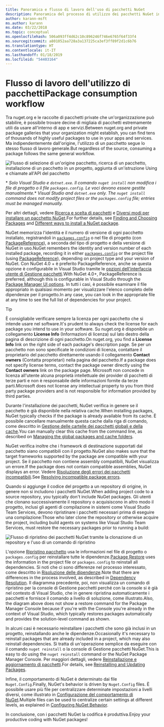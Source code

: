 ```yaml
---
title: Panoramica e flusso di lavoro dell'uso di pacchetti NuGet
description: Panoramica del processo di utilizzo dei pacchetti NuGet in un progetto, con collegamenti ad altre parti specifiche del processo.
author: karann-msft
ms.author: karann
ms.date: 03/22/2018
ms.topic: conceptual
ms.openlocfilehash: 506a093ff4d62c10c896246f746e6765f64f33f4
ms.sourcegitcommit: a801052aa728a3a137225ca3ef3ff89f2d1c6b76
ms.translationtype: HT
ms.contentlocale: it-IT
ms.lasthandoff: 01/18/2019
ms.locfileid: "54403164"
---
```

# <a name="package-consumption-workflow"></a><span data-ttu-id="11e5b-103">Flusso di lavoro dell'utilizzo di pacchetti</span><span class="sxs-lookup"><span data-stu-id="11e5b-103">Package consumption workflow</span></span>

<span data-ttu-id="11e5b-104">Tra nuget.org e le raccolte di pacchetti private che un'organizzazione può stabilire, è possibile trovare decine di migliaia di pacchetti estremamente utili da usare all'interno di app e servizi.</span><span class="sxs-lookup"><span data-stu-id="11e5b-104">Between nuget.org and private package galleries that your organization might establish, you can find tens of thousands of highly useful packages to use in your apps and services.</span></span> <span data-ttu-id="11e5b-105">Ma indipendentemente dall'origine, l'utilizzo di un pacchetto segue lo stesso flusso di lavoro generale.</span><span class="sxs-lookup"><span data-stu-id="11e5b-105">But regardless of the source, consuming a package follows the same general workflow.</span></span>

![Flusso di selezione di un'origine pacchetto, ricerca di un pacchetto, installazione di un pacchetto in un progetto, aggiunta di un'istruzione Using e chiamate all'API del pacchetto](media/Overview-01-GeneralFlow.png)

<span data-ttu-id="11e5b-107">\* _Solo Visual Studio e `dotnet.exe`. Il comando `nuget install` non modifica i file di progetto o il file `packages.config`. Le voci devono essere gestite manualmente._</span><span class="sxs-lookup"><span data-stu-id="11e5b-107">\* _Visual Studio and `dotnet.exe` only. The `nuget install` command does not modify project files or the `packages.config` file; entries must be managed manually._</span></span>

<span data-ttu-id="11e5b-108">Per altri dettagli, vedere [Ricerca e scelta di pacchetti](../consume-packages/finding-and-choosing-packages.md) e [Diversi modi per installare un pacchetto NuGet](ways-to-install-a-package.md).</span><span class="sxs-lookup"><span data-stu-id="11e5b-108">For further details, see [Finding and Choosing Packages](../consume-packages/finding-and-choosing-packages.md) and [Different ways to install a NuGet package](ways-to-install-a-package.md).</span></span>

<span data-ttu-id="11e5b-109">NuGet memorizza l'identità e il numero di versione di ogni pacchetto installato, registrandoli in [`packages.config`](../reference/packages-config.md) o nel file di progetto (con [PackageReference](../consume-packages/package-references-in-project-files.md)), a seconda del tipo di progetto e della versione di NuGet in uso.</span><span class="sxs-lookup"><span data-stu-id="11e5b-109">NuGet remembers the identity and version number of each installed package, recording it in either [`packages.config`](../reference/packages-config.md) or the project file (using [PackageReference](../consume-packages/package-references-in-project-files.md)), depending on project type and your version of NuGet.</span></span> <span data-ttu-id="11e5b-110">Con NuGet 4.0 + è preferito PackageReference, anche se questa opzione è configurabile in Visual Studio tramite le [opzioni dell'interfaccia utente di Gestione pacchetti](../tools/package-manager-ui.md).</span><span class="sxs-lookup"><span data-stu-id="11e5b-110">With NuGet 4.0+, PackageReference is preferred, although this is configurable in Visual Studio through the [Package Manager UI options](../tools/package-manager-ui.md).</span></span> <span data-ttu-id="11e5b-111">In tutti i casi, è possibile esaminare il file appropriato in qualsiasi momento per visualizzare l'elenco completo delle dipendenze per il progetto.</span><span class="sxs-lookup"><span data-stu-id="11e5b-111">In any case, you can look in the appropriate file at any time to see the full list of dependencies for your project.</span></span>

> [!Tip]
> <span data-ttu-id="11e5b-112">È consigliabile verificare sempre la licenza per ogni pacchetto che si intende usare nel software.</span><span class="sxs-lookup"><span data-stu-id="11e5b-112">It's prudent to always check the license for each package you intend to use in your software.</span></span> <span data-ttu-id="11e5b-113">Su nuget.org è disponibile un collegamento **License Info** (Informazioni di licenza) sul lato destro della pagina di descrizione di ogni pacchetto.</span><span class="sxs-lookup"><span data-stu-id="11e5b-113">On nuget.org, you find a **License Info** link on the right side of each package's description page.</span></span> <span data-ttu-id="11e5b-114">Se per un pacchetto non sono specificate le condizioni di licenza, contattare il proprietario del pacchetto direttamente usando il collegamento **Contact owners** (Contatta proprietari) nella pagina del pacchetto.</span><span class="sxs-lookup"><span data-stu-id="11e5b-114">If a package does not specify license terms, contact the package owner directly using the **Contact owners** link on the package page.</span></span> <span data-ttu-id="11e5b-115">Microsoft non concede in licenza all'utente alcuna proprietà intellettuale dei provider di pacchetti di terze parti e non è responsabile delle informazioni fornite da terze parti.</span><span class="sxs-lookup"><span data-stu-id="11e5b-115">Microsoft does not license any intellectual property to you from third party package providers and is not responsible for information provided by third parties.</span></span>

<span data-ttu-id="11e5b-116">Durante l'installazione dei pacchetti, NuGet verifica in genere se il pacchetto è già disponibile nella relativa cache.</span><span class="sxs-lookup"><span data-stu-id="11e5b-116">When installing packages, NuGet typically checks if the package is already available from its cache.</span></span> <span data-ttu-id="11e5b-117">È possibile cancellare manualmente questa cache dalla riga di comando, come descritto in [Gestione delle cartelle dei pacchetti globali e della cache](../consume-packages/managing-the-global-packages-and-cache-folders.md).</span><span class="sxs-lookup"><span data-stu-id="11e5b-117">You can manually clear this cache from the command line, as described on [Managing the global packages and cache folders](../consume-packages/managing-the-global-packages-and-cache-folders.md).</span></span>

<span data-ttu-id="11e5b-118">NuGet verifica inoltre che i framework di destinazione supportati dal pacchetto siano compatibili con il progetto.</span><span class="sxs-lookup"><span data-stu-id="11e5b-118">NuGet also makes sure that the target frameworks supported by the package are compatible with your project.</span></span> <span data-ttu-id="11e5b-119">Se il pacchetto non contiene assembly compatibili, NuGet visualizza un errore.</span><span class="sxs-lookup"><span data-stu-id="11e5b-119">If the package does not contain compatible assemblies, NuGet displays an error.</span></span> <span data-ttu-id="11e5b-120">Vedere [Risoluzione degli errori dei pacchetti incompatibili](dependency-resolution.md#resolving-incompatible-package-errors).</span><span class="sxs-lookup"><span data-stu-id="11e5b-120">See [Resolving incompatible package errors](dependency-resolution.md#resolving-incompatible-package-errors).</span></span>

<span data-ttu-id="11e5b-121">Quando si aggiunge il codice del progetto a un repository di origine, in genere non si includono i pacchetti NuGet.</span><span class="sxs-lookup"><span data-stu-id="11e5b-121">When adding project code to a source repository, you typically don't include NuGet packages.</span></span> <span data-ttu-id="11e5b-122">Gli utenti che clonano successivamente il repository o acquisiscono in altro modo il progetto, inclusi gli agenti di compilazione in sistemi come Visual Studio Team Services, devono ripristinare i pacchetti necessari prima di eseguire una compilazione:</span><span class="sxs-lookup"><span data-stu-id="11e5b-122">Those who later clone the repository or otherwise acquire the project, including build agents on systems like Visual Studio Team Services, must restore the necessary packages prior to running a build:</span></span>

![Flusso di ripristino dei pacchetti NuGet tramite la clonazione di un repository e l'uso di un comando di ripristino](media/Overview-02-RestoreFlow.png)

<span data-ttu-id="11e5b-124">L'opzione [Ripristino pacchetto](../consume-packages/package-restore.md) usa le informazioni nel file di progetto o `packages.config` per reinstallare tutte le dipendenze.</span><span class="sxs-lookup"><span data-stu-id="11e5b-124">[Package Restore](../consume-packages/package-restore.md) uses the information in the project file or `packages.config` to reinstall all dependencies.</span></span> <span data-ttu-id="11e5b-125">Si noti che ci sono differenze nel processo interessato, come descritto in [Risoluzione delle dipendenze](../consume-packages/dependency-resolution.md).</span><span class="sxs-lookup"><span data-stu-id="11e5b-125">Note that there are differences in the process involved, as described in [Dependency Resolution](../consume-packages/dependency-resolution.md).</span></span> <span data-ttu-id="11e5b-126">Il diagramma precedente, poi, non visualizza un comando di ripristino per la console di Gestione pacchetti perché con la console si è già nel contesto di Visual Studio, che in genere ripristina automaticamente i pacchetti e fornisce il comando a livello di soluzione, come illustrato.</span><span class="sxs-lookup"><span data-stu-id="11e5b-126">Also, the diagram above does not show a restore command for the Package Manager Console because if you're with the Console you're already in the context of Visual Studio, which typically restores packages automatically and provides the solution-level command as shown.</span></span>

<span data-ttu-id="11e5b-127">In alcuni casi è necessario reinstallare i pacchetti che sono già inclusi in un progetto, reinstallando anche le dipendenze.</span><span class="sxs-lookup"><span data-stu-id="11e5b-127">Occasionally it's necessary to reinstall packages that are already included in a project, which may also reinstall dependencies.</span></span> <span data-ttu-id="11e5b-128">Si tratta di un'operazione semplice da eseguire con il comando `nuget reinstall` o la console di Gestione pacchetti NuGet.</span><span class="sxs-lookup"><span data-stu-id="11e5b-128">This is easy to do using the `nuget reinstall` command or the NuGet Package Manager Console.</span></span> <span data-ttu-id="11e5b-129">Per maggiori dettagli, vedere [Reinstallazione e aggiornamento di pacchetti](../consume-packages/reinstalling-and-updating-packages.md).</span><span class="sxs-lookup"><span data-stu-id="11e5b-129">For details, see [Reinstalling and Updating Packages](../consume-packages/reinstalling-and-updating-packages.md).</span></span>

<span data-ttu-id="11e5b-130">Infine, il comportamento di NuGet è determinato dai file `Nuget.Config`.</span><span class="sxs-lookup"><span data-stu-id="11e5b-130">Finally, NuGet's behavior is driven by `Nuget.Config` files.</span></span> <span data-ttu-id="11e5b-131">È possibile usare più file per centralizzare determinate impostazioni a livelli diversi, come illustrato in [Configurazione del comportamento di NuGet](../consume-packages/configuring-nuget-behavior.md).</span><span class="sxs-lookup"><span data-stu-id="11e5b-131">Multiple files can be used to centralize certain settings at different levels, as explained in [Configuring NuGet Behavior](../consume-packages/configuring-nuget-behavior.md).</span></span>

<span data-ttu-id="11e5b-132">In conclusione, con i pacchetti NuGet la codifica è produttiva.</span><span class="sxs-lookup"><span data-stu-id="11e5b-132">Enjoy your productive coding with NuGet packages!</span></span>

